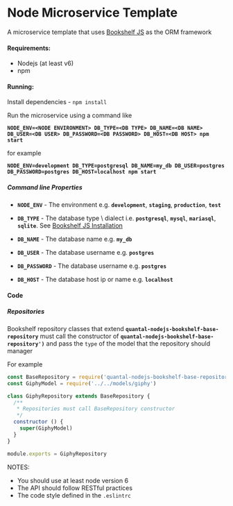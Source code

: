 # Node Microservice Template

A microservice template that uses [Bookshelf JS](http://bookshelfjs.org/ "BookShelfJS Homepage")
as the ORM framework 

#### Requirements:
- Nodejs (at least v6)
- npm

#### Running:
Install dependencies - `npm install`

Run the microservice using a command like

**`NODE_ENV=<NODE ENVIRONMENT> DB_TYPE=<DB TYPE> DB_NAME=<DB NAME> DB_USER=<DB USER> DB_PASSWORD=<DB PASSWORD> DB_HOST=<DB HOST> npm start`**

for example 

**`NODE_ENV=development DB_TYPE=postgresql DB_NAME=my_db DB_USER=postgres DB_PASSWORD=postgres DB_HOST=localhost npm start`**

##### Command line Properties
 - **`NODE_ENV`** - The environment e.g. **`development`**,  **`staging`**,  **`production`**,  **`test`**

 - **`DB_TYPE`** - The database type \ dialect i.e.  **`postgresql`**,  **`mysql`**,  **`mariasql`**,  **`sqlite`**.
     See [Bookshelf JS Installation](http://bookshelfjs.org/#installation "BookShelfJS Installation")
 
 - **`DB_NAME`** - The database name  e.g. **`my_db`**
 
 - **`DB_USER`** - The database username  e.g. **`postgres`**
 
 - **`DB_PASSWORD`** - The database username  e.g. **`postgres`**
 
 - **`DB_HOST`** - The database host ip or name  e.g. **`localhost`**

#### Code

##### Repositories
Bookshelf repository classes that extend **`quantal-nodejs-bookshelf-base-repository`** must call the 
constructor of **`quantal-nodejs-bookshelf-base-repository')`** and pass the
`type` of the model that the repository should manager

For example

```javascript
const BaseRepository = require('quantal-nodejs-bookshelf-base-repository')
const GiphyModel = require('../../models/giphy')

class GiphyRepository extends BaseRepository {
  /**
   * Repositories must call BaseRepository constructor
   */
  constructor () {
    super(GiphyModel)
  }
}

module.exports = GiphyRepository
```

 NOTES:
 - You should use at least node version 6
 - The API should follow RESTful practices
 - The code style defined in the `.eslintrc`
